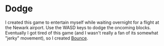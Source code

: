 # Dodge

I created this game to entertain myself while waiting overnight for a flight at
the Newark airport. Use the WASD keys to dodge the oncoming blocks. Eventually I
got tired of this game (and I wasn't really a fan of its somewhat "jerky"
movement), so I created [Bounce](https://github.com/bmwtwo/bounce).
